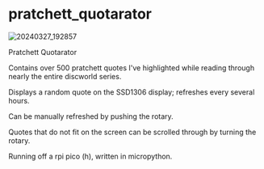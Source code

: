 # pratchett_quotarator

![20240327_192857](https://github.com/moishlando/pratchett_quotarator/assets/120226180/319fa6ea-2dc1-47a1-8f6b-4bfd4b7eb0a3)

Pratchett Quotarator

Contains over 500 pratchett quotes I've highlighted while reading through nearly the entire discworld series.

Displays a random quote on the SSD1306 display; refreshes every several hours.

Can be manually refreshed by pushing the rotary.

Quotes that do not fit on the screen can be scrolled through by turning the rotary.

Running off a rpi pico (h), written in micropython.
